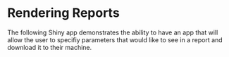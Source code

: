 
# Rendering Reports

The following Shiny app demonstrates the ability to have an app that
will allow the user to specifiy parameters that would like to see in a
report and download it to their machine.
